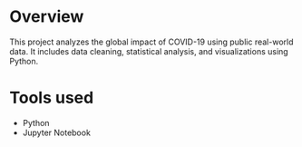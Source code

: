 # Overview
This project analyzes the global impact of COVID-19 using public real-world data. It includes data cleaning, statistical analysis, and visualizations using Python.

# Tools used
- Python
- Jupyter Notebook
